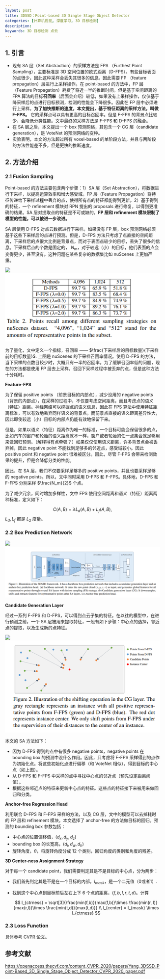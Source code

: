 ```yaml
---
layout: post
title: 3DSSD：Point-based 3D Single Stage Object Detector
categories: [计算机视觉, 深度学习, 3D 目标检测]
description: 
keywords: 3D 目标检测 点云
---
```


## 1. 引言
- 现有 SA 层（Set Abstraction）的采样方法是 FPS （Furthest Point Sampling），主要标准是 3D 空间位置的欧式距离（D-FPS）。有些目标表面的点很少，因此这种采样会丢失其很多的信息。因此需要 FP （feature propagation）层进行上采样操作。在 point-based 的方法中，FP 层（Feature Propagation）耗费了将近一半的推断时间。但是基于空间距离的 FPA 算法的目标**召回率**（后面会介绍）较低，如果没有上采样操作，仅仅基于降采样后的点进行目标预测，检测的性能会下降很多。因此在 FP 层中必须进行上采样。**为了加快推断的速度，本文提出，基于特征距离的采样方法，叫做 F-FPS。** 它的采样点可以具有更高的目标召回率。但是 F-FPS 的背景点比较少，会降低分类性能。文中最终的采样方法是 F-FPS 和 D-FPS 的融合。
- 在 SA 层之后，本文提出一个 box 预测网络，其包含一个 CG 层（candidate generation），是 VoteNet 的预测网络的变种。
- 实验表明，本文的方法超过所有 voxel-based 的单阶段方法，并且与两阶段的方法性能差不多，但是更快的推断速度。

## 2. 方法介绍
### 2.1 Fusion Sampling
Point-based 的方法主要包含两个步骤：1）SA 层（Set Abstraction），将数据进行下采样，以提高运算效率和增大感受域。FP 层（Feature Propagation）将特征传递给下采样过程中丢弃的点，使得所有点的特征都能得到更新。2）基于得到的特征，一个 refinement 模块对 RPN 提出的 proposals 进行修复，以得到更准确的结果。SA 层对提取点的特征是不可或缺的，**FP 层和 refinement 模块限制了模型的性能，可以被进一步改进。**

SA 层使用 D-FPS 对点云数据进行下采样。如果没有 FP 层，box 预测网络必须基于这些下采样后的点进行预测。但是，D-FPS 方法只考虑了点直接的空间距离，下采样后的点很大比例是背景点，而对于表面点较少的目标，丢失了很多的信息。下采样后点的个数是固定的， $N_m$，对于较远（小）的目标，他们表面的点会变得更少，甚至没有。这种问题在某些复杂的数据集比如 nuScenes 上更加严重。

![]({{site.baseurl}}/images/posts/3d/2020-11-14-3dssd-01.PNG)
![](../images/posts/3d/2020-11-14-3dssd-01.PNG)

<!-- ![]({{site.baseurl}}/images/posts/3d/2020-11-14-3dssd-01.PNG){:class="img-responsive"} -->

为了量化，文中定义一个指标，召回率 —— $\frac{下采样后的目标数量}{下采样前的目标数量}$. 上图是 nuScenes 的下采样召回率情况。使用 D-FPS 的方法，当下采样的点数目较少时，大概只有一半的召回率。为了缓解召回率低的问题，现在的方法都是使用 FP 层去上采样，召回下采样过程中被丢弃的点，但是这种方法十分耗时。

**Feature-FPS** 

为了保留 positive points （前景目标的内部点），减少没用的 negative points （背景的内部点），在采样的过程中，不仅要考虑空间距离，而且考虑点的语义（特征）距离。神经网络可以挖掘点的语义信息，因此在 FPS 算法中使用特征距离标准，可以有效地丢弃同样语义的背景点。而前景点直接的语义距离差异性大，因此即使较远（小）目标的内部点仍能有效地保留下来。

但是，如果以语义（特征）距离作为唯一的标准，一个目标可能会保留很多的点，比如汽车的窗户和轮胎的语义距离就不一样，窗户或者轮胎的任一点集合就足够用来做回归预测。（解释得有点牵强？）如果仅仅使用语义距离，许多背景点会被丢弃掉，因此 negative point 不能找到足够多的邻近点，感受域较小。因此 positive point 和 negative point 很难被区分。因此，尽管 F-FPS 会带来检测效果的提升，但是会降低分类的性能。

因此，在 SA 层，我们不仅要采样足够多的 positive points，并且也要采样足够的 negative points。所以，文中同时采用 D-FPS 和 F-FPS。具体地，D-FPS 和 F-FPS 分别采样 $\frac{N_m}{2}$ 个点。

为了减少冗余，同时增加多样性，文中 FPS 使用空间距离和语义（特征）距离两种标准，定义如下：

$$
C(A,B) =\lambda L_d(A,B)+L_f(A,B), 
$$
$L_d, L_f$ 都是 $L_2$ 度量。

### 2.2 Box Prediction Network

![]({{site.baseurl}}/images/posts/2020-11/3dssd-02.PNG)
![](../images/posts/2020-11/3dssd-02.png)

**Candidate Generation Layer**

经过一系列 F-FPS 和 D-FPS，可以得到点云子集的特征。在以往的模型中，在进行预测之前，一个 SA 层被用来提取特征，一般有如下步骤：中心点的选择，邻近点的提取，以及生成新的点特征。

![]({{site.baseurl}}/images/posts/2020-11/3dssd-03.PNG)
![](../images/posts/2020-11/3dssd-03.png)

本文的 SA 方法如下：
- 因为 D-FPS 得到的点中有很多 negative points，negative points 在 bounding box 的预测中没什么作用。因此，只考虑将 F-FPS 采样得到的点作为初始化点。将这些初始化点进行偏移（和 VoteNet 相似），得到目标的中心点（如上图）。
- 从 D-FPS 和 F-FPS 中采样的点中寻找中心点的邻近点（预先设定距离阈值）。
- 根据这些邻近点的特征来更新中心点的特征。这些点的特征接下来被用来做回归和分类。

**Anchor-free Regression Head**

利用联合 D-FPS 和 F-FPS 采样的方法，以及 CG 层，文中的模型可以去掉耗时的 FP 层和 refinement 模块。本文选择了 anchor-free 的方法做目标的回归。预测的 bounding box 参数包括：
- 中心点的位置偏移值，$(d_x, d_y, d_z)$
- bounding box 的长宽高，$(d_l, d_w, d_h)$ 
- 旋转角度，$\theta$，将旋转角度分成 12 个类别，回归角度的类别和角度的残差。

**3D Center-ness Assignment Strategy**

对于每一个 candidate point，我们需要判定其是不是目标的中心点，分为两步：
- 我们首先判定其是不是在一个目标的内部，$l_{mask}$，是一个二元值（0或者1）.
- 找到这个中心点到目标前后左右上下 6 个点的距离，$(f,b,l,r,t,d)$。计算 

  $$
  l_{ctrness} = \sqrt[3]{\frac{min(f,b)}{max(f,b)}\times \frac{min(r, l)}{max(r,l)}\times \frac{min(t,d)}{max(t,d)}} \\
  l_{center} = l_{mask} \times l_{ctrness}
  $$

### 2.3 Loss Function

具体参考 [CVPR 论文](https://openaccess.thecvf.com/content_CVPR_2020/papers/Yang_3DSSD_Point-Based_3D_Single_Stage_Object_Detector_CVPR_2020_paper.pdf)。

## 参考文献
https://openaccess.thecvf.com/content_CVPR_2020/papers/Yang_3DSSD_Point-Based_3D_Single_Stage_Object_Detector_CVPR_2020_paper.pdf






